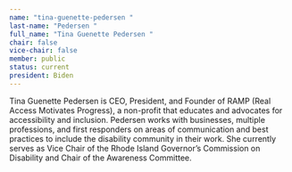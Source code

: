```yaml
---
name: "tina-guenette-pedersen "
last-name: "Pedersen "
full_name: "Tina Guenette Pedersen "
chair: false
vice-chair: false
member: public
status: current
president: Biden
---
```

Tina Guenette Pedersen is CEO, President, and Founder of RAMP (Real Access Motivates Progress), a non-profit that educates and advocates for accessibility and inclusion. Pedersen works with businesses, multiple professions, and first responders on areas of communication and best practices to include the disability community in their work. She currently serves as Vice Chair of the Rhode Island Governor’s Commission on Disability and Chair of the Awareness Committee.